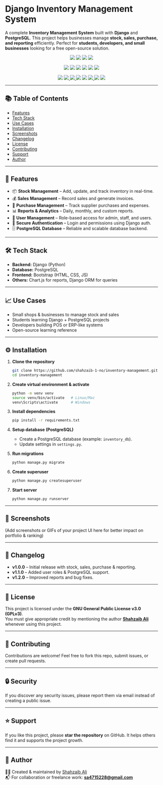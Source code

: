 # Django Inventory Management System  

A complete **Inventory Management System** built with **Django** and **PostgreSQL**. This project helps businesses manage **stock, sales, purchase, and reporting** efficiently. Perfect for **students, developers, and small businesses** looking for a free open-source solution.

<p align="center">
  <img src="https://img.shields.io/badge/Language-Python-3776AB?logo=python&logoColor=white" />
  <img src="https://img.shields.io/badge/Framework-Django-092E20?logo=django&logoColor=white" />
  <img src="https://img.shields.io/badge/Database-PostgreSQL-336791?logo=postgresql&logoColor=white" />
  <img src="https://img.shields.io/badge/License-GPLv3-yellow?logo=gnu" />
</p>

<p align="center">
  <img src="https://img.shields.io/badge/Build-Passing-brightgreen?logo=githubactions&logoColor=white" />
  <img src="https://img.shields.io/github/issues/shahzaib-1-no/inventory-management?color=orange&logo=github" />
  <img src="https://img.shields.io/github/stars/shahzaib-1-no/inventory-management?logo=github" />
  <img src="https://img.shields.io/github/forks/shahzaib-1-no/inventory-management?logo=github" />
  <img src="https://img.shields.io/github/last-commit/shahzaib-1-no/inventory-management?logo=git" />
  <img src="https://img.shields.io/github/repo-size/shahzaib-1-no/inventory-management?logo=github" />
</p>

<!-- Build / Quality / Security / Maintenance Badges -->
<p align="center">
  
  <!-- Build Status -->
  <img src="https://github.com/shahzaib-1-no/inventory-management/actions/workflows/django.yml/badge.svg" />
  <!-- Code Coverage -->
  <a href="https://codecov.io/gh/shahzaib-1-no/inventory-management">
    <img src="https://codecov.io/gh/shahzaib-1-no/inventory-management/branch/main/graph/badge.svg" />
  </a>
  <!-- Code Quality -->
  <a href="https://github.com/psf/black">
    <img src="https://img.shields.io/badge/code%20style-black-000000.svg" />
  </a>
  <img src="https://img.shields.io/badge/lint-Flake8-blue" />
  <img src="https://img.shields.io/badge/lint-Pylint-yellow" />
  <!-- Security -->
  <a href="https://snyk.io/test/github/shahzaib-1-no/inventory-management">
    <img src="https://snyk.io/test/github/shahzaib-1-no/inventory-management/badge.svg" />
  </a>
  <img src="https://img.shields.io/badge/security-Bandit-red" />
  <!-- Maintenance -->
  <img src="https://img.shields.io/github/contributors/shahzaib-1-no/inventory-management" />

</p>

---

## 📚 Table of Contents  
- [Features](#-features)  
- [Tech Stack](#️-tech-stack)
- [Use Cases](#-use-cases)  
- [Installation](#️-installation)  
- [Screenshots](#-screenshots)  
- [Changelog](#-changelog)  
- [License](#-license)  
- [Contributing](#-contributing)  
- [Support](#-support)  
- [Author](#-author)  

---

## 🚀 Features  
- 📦 **Stock Management** – Add, update, and track inventory in real-time.  
- 💰 **Sales Management** – Record sales and generate invoices.  
- 🛒 **Purchase Management** – Track supplier purchases and expenses.  
- 📊 **Reports & Analytics** – Daily, monthly, and custom reports.  
- 👤 **User Management** – Role-based access for admin, staff, and users.  
- 🔐 **Secure Authentication** – Login and permissions using Django auth.  
- 🗄️ **PostgreSQL Database** – Reliable and scalable database backend.  

---

## 🛠️ Tech Stack  
- **Backend:** Django (Python)  
- **Database:** PostgreSQL  
- **Frontend:** Bootstrap (HTML, CSS, JS)  
- **Others:** Chart.js for reports, Django ORM for queries

---

## 📈 Use Cases  
- Small shops & businesses to manage stock and sales  
- Students learning Django + PostgreSQL projects  
- Developers building POS or ERP-like systems  
- Open-source learning reference  

---

## ⚙️ Installation  

1. **Clone the repository**  
   ```bash
   git clone https://github.com/shahzaib-1-no/inventory-management.git
   cd inventory-management
   ```

2. **Create virtual environment & activate**  
   ```bash
   python -m venv venv
   source venv/bin/activate   # Linux/Mac
   venv\Scripts\activate      # Windows
   ```

3. **Install dependencies**  
   ```bash
   pip install -r requirements.txt
   ```

4. **Setup database (PostgreSQL)**  
   - Create a PostgreSQL database (example: `inventory_db`).  
   - Update settings in `settings.py`.  

5. **Run migrations**  
   ```bash
   python manage.py migrate
   ```

6. **Create superuser**  
   ```bash
   python manage.py createsuperuser
   ```

7. **Start server**  
   ```bash
   python manage.py runserver
   ```

---

## 📸 Screenshots  
(Add screenshots or GIFs of your project UI here for better impact on portfolio & ranking)  

---

## 📜 Changelog  
- **v1.0.0** – Initial release with stock, sales, purchase & reporting.  
- **v1.1.0** – Added user roles & PostgreSQL support.  
- **v1.2.0** – Improved reports and bug fixes.  

---

## 📄 License  
This project is licensed under the **GNU General Public License v3.0 (GPLv3)**.  
You must give appropriate credit by mentioning the author **[Shahzaib Ali](https://github.com/shahzaib-1-no)** whenever using this project.  

---

## 🤝 Contributing  
Contributions are welcome! Feel free to fork this repo, submit issues, or create pull requests.  

---

## 🔒 Security  
If you discover any security issues, please report them via email instead of creating a public issue.  

---

## ⭐ Support  
If you like this project, please **star the repository** on GitHub. It helps others find it and supports the project growth.  

---

## 🔹 Author  
👨‍💻 Created & maintained by [Shahzaib Ali](https://github.com/shahzaib-1-no)  
📬 For collaboration or freelance work: **sa4715228@gmail.com**  
